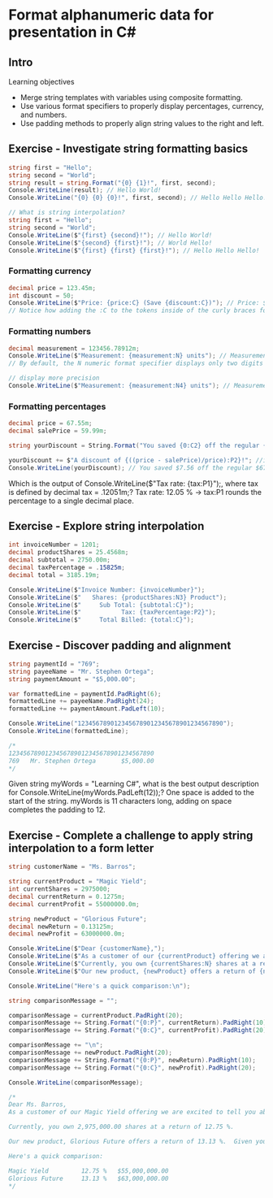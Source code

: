 # Format alphanumeric data for presentation in C\#

## Intro

Learning objectives

- Merge string templates with variables using composite formatting.
- Use various format specifiers to properly display percentages, currency, and numbers.
- Use padding methods to properly align string values to the right and left.

## Exercise - Investigate string formatting basics

```c#
string first = "Hello";
string second = "World";
string result = string.Format("{0} {1}!", first, second);
Console.WriteLine(result); // Hello World!
Console.WriteLine("{0} {0} {0}!", first, second); // Hello Hello Hello!
```

```c#
// What is string interpolation?
string first = "Hello";
string second = "World";
Console.WriteLine($"{first} {second}!"); // Hello World!
Console.WriteLine($"{second} {first}!"); // World Hello!
Console.WriteLine($"{first} {first} {first}!"); // Hello Hello Hello!
```

### Formatting currency

```c#
decimal price = 123.45m;
int discount = 50;
Console.WriteLine($"Price: {price:C} (Save {discount:C})"); // Price: $123.45 (Save $50.00)
// Notice how adding the :C to the tokens inside of the curly braces formats the number as currency regardless of whether you use int or decimal.
```

### Formatting numbers

```c#
decimal measurement = 123456.78912m;
Console.WriteLine($"Measurement: {measurement:N} units"); // Measurement: 123,456.79 units
// By default, the N numeric format specifier displays only two digits after the decimal point.

// display more precision
Console.WriteLine($"Measurement: {measurement:N4} units"); // Measurement: 123,456.7891 units
```

### Formatting percentages

```c#
decimal price = 67.55m;
decimal salePrice = 59.99m;

string yourDiscount = String.Format("You saved {0:C2} off the regular {1:C2} price. ", (price - salePrice), price);

yourDiscount += $"A discount of {((price - salePrice)/price):P2}!"; //inserted
Console.WriteLine(yourDiscount); // You saved $7.56 off the regular $67.55 price. A discount of 11.19%!
```

Which is the output of Console.WriteLine($"Tax rate: {tax:P1}");, where tax is defined by decimal tax = .12051m;?
Tax rate: 12.05 % -> tax:P1 rounds the percentage to a single decimal place.

## Exercise - Explore string interpolation

```c#
int invoiceNumber = 1201;
decimal productShares = 25.4568m;
decimal subtotal = 2750.00m;
decimal taxPercentage = .15825m;
decimal total = 3185.19m;

Console.WriteLine($"Invoice Number: {invoiceNumber}");
Console.WriteLine($"   Shares: {productShares:N3} Product");
Console.WriteLine($"     Sub Total: {subtotal:C}");
Console.WriteLine($"           Tax: {taxPercentage:P2}");
Console.WriteLine($"     Total Billed: {total:C}");
```

## Exercise - Discover padding and alignment

```c#
string paymentId = "769";
string payeeName = "Mr. Stephen Ortega";
string paymentAmount = "$5,000.00";

var formattedLine = paymentId.PadRight(6);
formattedLine += payeeName.PadRight(24);
formattedLine += paymentAmount.PadLeft(10);

Console.WriteLine("1234567890123456789012345678901234567890");
Console.WriteLine(formattedLine);

/*
1234567890123456789012345678901234567890
769   Mr. Stephen Ortega       $5,000.00
*/
```

Given string myWords = "Learning C#", what is the best output description for Console.WriteLine(myWords.PadLeft(12));?
One space is added to the start of the string. myWords is 11 characters long, adding on space completes the padding to 12.

## Exercise - Complete a challenge to apply string interpolation to a form letter

```c#
string customerName = "Ms. Barros";

string currentProduct = "Magic Yield";
int currentShares = 2975000;
decimal currentReturn = 0.1275m;
decimal currentProfit = 55000000.0m;

string newProduct = "Glorious Future";
decimal newReturn = 0.13125m;
decimal newProfit = 63000000.0m;

Console.WriteLine($"Dear {customerName},");
Console.WriteLine($"As a customer of our {currentProduct} offering we are excited to tell you about a new financial product that would dramatically increase your return.\n");
Console.WriteLine($"Currently, you own {currentShares:N} shares at a return of {currentReturn:P}.\n");
Console.WriteLine($"Our new product, {newProduct} offers a return of {newReturn:P}.  Given your current volume, your potential profit would be {newProfit:C}.\n");

Console.WriteLine("Here's a quick comparison:\n");

string comparisonMessage = "";

comparisonMessage = currentProduct.PadRight(20);
comparisonMessage += String.Format("{0:P}", currentReturn).PadRight(10);
comparisonMessage += String.Format("{0:C}", currentProfit).PadRight(20);

comparisonMessage += "\n";
comparisonMessage += newProduct.PadRight(20);
comparisonMessage += String.Format("{0:P}", newReturn).PadRight(10);
comparisonMessage += String.Format("{0:C}", newProfit).PadRight(20);

Console.WriteLine(comparisonMessage);

/*
Dear Ms. Barros,
As a customer of our Magic Yield offering we are excited to tell you about a new financial product that would dramatically increase your return.

Currently, you own 2,975,000.00 shares at a return of 12.75 %.

Our new product, Glorious Future offers a return of 13.13 %.  Given your current volume, your potential profit would be $63,000,000.00.

Here's a quick comparison:

Magic Yield         12.75 %   $55,000,000.00      
Glorious Future     13.13 %   $63,000,000.00
*/
```
